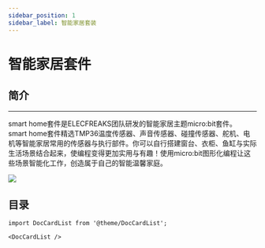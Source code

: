 ```yaml
---
sidebar_position: 1
sidebar_label: 智能家居套装
---
```


# 智能家居套件

## 简介
---
smart home套件是ELECFREAKS团队研发的智能家居主题micro:bit套件。
smart home套件精选TMP36温度传感器、声音传感器、碰撞传感器、舵机、电机等智能家居常用的传感器与执行部件。你可以自行搭建窗台、衣柜、鱼缸与实际生活场景结合起来，使编程变得更加实用与有趣！使用micro:bit图形化编程让这些场景智能化工作，创造属于自己的智能温馨家庭。

![](https://wiki-media-ef.oss-cn-hongkong.aliyuncs.com/docs/microbit/wisdom-life/microbit-smart-home-kit/images/uucCMNM.jpg)

## 目录

```mdx-code-block
import DocCardList from '@theme/DocCardList';

<DocCardList />
```
